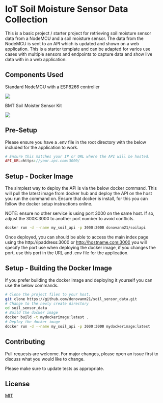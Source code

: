 # IoT Soil Moisture Sensor Data Collection

This is a basic project / starter project for retrieving soil moisture sensor data from a NodeMCU and a soil moisture sensor. The data from the NodeMCU is sent to an API which is updated and shown on a web application. This is a starter template and can be adapted for varios use cases with multiple sensors and endpoints to capture data and show live data with in a web application.

## Components Used

Standard NodeMCU with a ESP8266 controller

<img src="https://bookings-demo.ydev.co.za/includes/img/github/signin.png" />

BMT Soil Moister Sensor Kit

<img src="https://bookings-demo.ydev.co.za/includes/img/github/signin.png" />

## Pre-Setup

Please ensure you have a .env file in the root directory with the below included for the application to work.

``` php
# Ensure this matches your IP or URL where the API will be hosted.
API_URL=https://your.api.com:3000/
```

## Setup - Docker Image

The simplest way to deploy the API is via the below docker command. This will pull the latest image from docker hub and deploy the API on the host you run the command on. Ensure that docker is install, for this you can follow the docker setup instructions online.

NOTE: ensure no other service is using port 3000 on the same host. If so, adjust the 300X:3000 to another port number to avoid conflicts.

``` bash
docker run -d --name my_soil_api -p 3000:3000 donovanm21/soilapi
```
Once deployed, you can should be able to access the main index page using the http://ipaddress:3000 or http://hostname.com:3000 you will specify the port use when deploying the docker image, if you changes the port, use this port in the URL and .env file for the application.

## Setup - Building the Docker Image

If you prefer building the docker image and deploying it yourself you can use the below commands.

``` bash
# Clone the project files to your host.
git clone https://github.com/donovanm21/soil_sensor_data.git
# Change to the newly create directory
cd soil_sensor_data
# Build the docker image
docker build -t mydockerimage:latest .
# Deploy the docker image
docker run -d --name my_soil_api -p 3000:3000 mydockerimage:latest
```

## Contributing
Pull requests are welcome. For major changes, please open an issue first to discuss what you would like to change.

Please make sure to update tests as appropriate.

## License
[MIT](https://choosealicense.com/licenses/mit/)